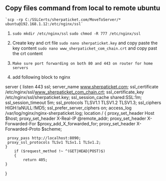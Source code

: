 ## Copy files command from local to remote ubuntu
    `scp -rp C:/SSLCerts/sherpaticket.com/MoveToServer/* ubuntu@192.168.1.12:/etc/nginx/ssl`


1. `sudo mkdir /etc/nginx/ssl`
    `sudo chmod -R 777 /etc/nginx/ssl`
2. Create key and crt file
    `sudo nano sherpaticket.key` and copy paste the key content
    `sudo nano www_sherpaticket_com_chain.crt` and copy past the crt content

3. `Make sure port forwarding on both 80 and 443 on router for home servers`

4. add following block to nginx



server {
    listen 443 ssl;
    server_name www.sherpaticket.com;
    ssl_certificate    	/etc/nginx/ssl/www_sherpaticket_com_chain.crt;
    ssl_certificate_key	/etc/nginx/ssl/sherpaticket.key;
    ssl_session_cache    shared:SSL:1m;
    ssl_session_timeout    5m;
    ssl_protocols    	TLSV1.1 TLSV1.2 TLSV1.3;
    ssl_ciphers    	HIGH:!aNULL:!MD5;
    ssl_prefer_server_ciphers	on;
    access_log	/var/log/nginx/nginx-sherpaticket.log;
    location / {
   	 proxy_set_header	Host $host;
   	 proxy_set_header	X-Real-IP @remote_addr;
   	 proxy_set_header	X-Forwarded-For $proxy_add_X_forwarded_for;
   	 proxy_set_header	X-Forwarded-Proto $scheme;

   	 proxy_pass	http://localhost:8090;
   	 proxy_ssl_protocols TLSv1 TLSv1.1 TLSv1.2;
    }
     	if ($request_method !~ ^(GET|HEAD|POST)$)
     	{
        	return 405;
    }
}
